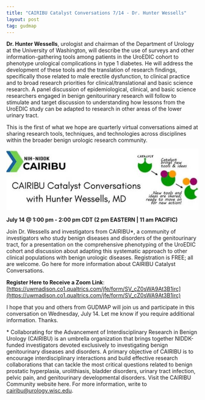 ```yaml
---
title: "CAIRIBU Catalyst Conversations 7/14 - Dr. Hunter Wessells"
layout: post
tag: gudmap
---
```


**Dr. Hunter Wessells**, urologist and chairman of the Department of Urology at the University of Washington, will describe the use of surveys and other information-gathering tools among patients in the UroEDIC cohort to phenotype urological complications in type 1 diabetes. He will address the development of these tools and the translation of research findings, specifically those related to male erectile dysfunction, to clinical practice and to broad research priorities for clinical/translational and basic science research. A panel discussion of epidemiological, clinical, and basic science researchers engaged in benign genitourinary research will follow to stimulate and target discussion to understanding how lessons from the UroEDIC study can be adapted to research in other areas of the lower urinary tract.

This is the first of what we hope are quarterly virtual conversations aimed at sharing research tools, techniques, and technologies across disciplines within the broader benign urologic research community.

![CAIRIBU Catalyst Conversations flyer](/assets/img/news/cairibu-catalyst.png)

**July 14 @ 1:00 pm - 2:00 pm CDT (2 pm EASTERN \| 11 am PACIFIC)**

Join Dr. Wessells and investigators from CAIRIBU*, a community of investigators who study benign diseases and disorders of the genitourinary tract, for a presentation on the comprehensive phenotyping of the UroEDIC cohort and discussion about adapting this systematic approach to other clinical populations with benign urologic diseases. Registration is FREE; all are welcome. Go here for more information about CAIRIBU Catalyst Conversations.


**Register Here to Receive a Zoom Link**:
[https://uwmadison.co1.qualtrics.com/jfe/form/SV_cZ0sWA9At3B1irc](https://uwmadison.co1.qualtrics.com/jfe/form/SV_cZ0sWA9At3B1irc)

I hope that you and others from GUDMAP will join us and participate in this conversation on Wednesday, July 14. Let me know if you require additional information. Thanks.

\* Collaborating for the Advancement of Interdisciplinary Research in Benign Urology (CAIRIBU) is an umbrella organization that brings together NIDDK-funded investigators devoted exclusively to investigating benign genitourinary diseases and disorders. A primary objective of CAIRIBU is to encourage interdisciplinary interactions and build effective research collaborations that can tackle the most critical questions related to benign prostatic hyperplasia, urolithiasis, bladder disorders, urinary tract infection, pelvic pain, and genitourinary developmental disorders. Visit the CAIRIBU Community website here. For more information, write to cairibu@urology.wisc.edu.
